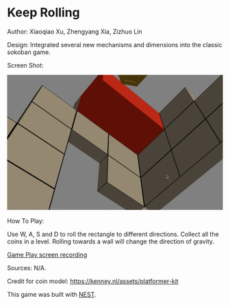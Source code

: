 # Keep Rolling

Author: Xiaoqiao Xu, Zhengyang Xia, Zizhuo Lin

Design: Integrated several new mechanisms and dimensions into the classic sokoban game.

Screen Shot:

![Screen Shot](screenshot.png)

How To Play:

Use W, A, S and D to roll the rectangle to different directions. Collect all the coins in a level. Rolling towards a wall will change the direction of gravity.

[Game Play screen recording](https://drive.google.com/file/d/1xnTZlIxCHinT7PxHpHTzeQMquPf_MOht/view?usp=sharing)

Sources: N/A.

Credit for coin model: https://kenney.nl/assets/platformer-kit

This game was built with [NEST](NEST.md).

